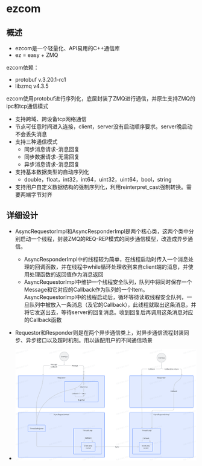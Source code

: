 # ezcom

## 概述

- ezcom是一个轻量化、API易用的C++通信库
- ez = easy + ZMQ

ezcom依赖：
  - protobuf v.3.20.1-rc1
  - libzmq v4.3.5

ezcom使用protobuf进行序列化，底层封装了ZMQ进行通信，并原生支持ZMQ的ipc和tcp通信模式
- 支持跨域、跨设备tcp网络通信
- 节点可任意时间进入连接，client，server没有启动顺序要求。server晚启动不会丢失消息
- 支持三种通信模式
  - 同步消息请求-消息回复
  - 同步数据请求-无需回复
  - 异步消息请求-消息回复
- 支持基本数据类型的自动序列化
  - double，float，int32，int64，uint32，uint64，bool，string
- 支持用户自定义数据结构的强制序列化，利用reinterpret_cast强制转换。需要两端字节对齐

## 详细设计
- AsyncRequestorImpl和AsyncResponderImpl是两个核心类，这两个类中分别启动一个线程，封装ZMQ的REQ-REP模式的同步通信模型，改造成异步通信。
  - AsyncResponderImpl中的线程较为简单，在线程启动时传入一个消息处理的回调函数，并在线程中while循环处理收到来自client端的消息，并使用处理函数的返回值作为消息返回
  - AsyncRequestorImpl中维护一个线程安全队列，队列中将同时保存一个Message和它对应的Callback作为队列的一个Item。AsyncRequestorImpl中的线程启动后，循环等待读取线程安全队列，一旦队列中被放入一条消息（及它的Callback），此线程就取出这条消息，并将它发送出去，等待server的回复消息。收到回复后再调用这条消息对应的Callback函数
- Requestor和Responder则是在两个异步通信类上，对异步通信流程封装同步、异步接口以及超时机制。用以适配用户的不同通信场景

- ![](./image.png)